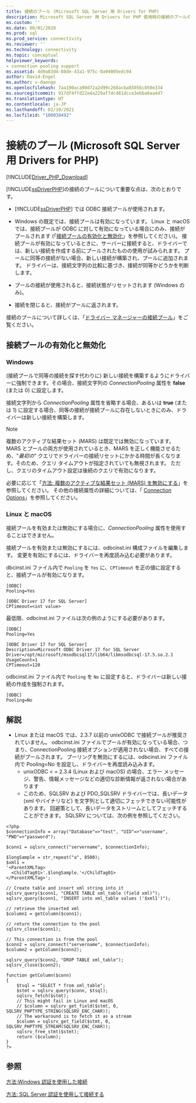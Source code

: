 ```yaml
---
title: 接続のプール (Microsoft SQL Server 用 Drivers for PHP)
description: Microsoft SQL Server 用 Drivers for PHP 使用時の接続のプールの詳細と、オペレーティング システムによって動作が異なる場合があることについて説明します。
ms.custom: ''
ms.date: 08/01/2020
ms.prod: sql
ms.prod_service: connectivity
ms.reviewer: ''
ms.technology: connectivity
ms.topic: conceptual
helpviewer_keywords:
- connection pooling support
ms.assetid: 4d9a83d4-08de-43a1-975c-0a94005edc94
author: David-Engel
ms.author: v-daenge
ms.openlocfilehash: 7aa190aca90d72a2d99c260acba85056c850e334
ms.sourcegitcommit: 917df4ffd22e4a229af7dc481dcce3ebba0aa4d7
ms.translationtype: HT
ms.contentlocale: ja-JP
ms.lasthandoff: 02/10/2021
ms.locfileid: "100038492"
---
```

# <a name="connection-pooling-microsoft-drivers-for-php-for-sql-server"></a>接続のプール (Microsoft SQL Server 用 Drivers for PHP)
[!INCLUDE[Driver_PHP_Download](../../includes/driver_php_download.md)]

[!INCLUDE[ssDriverPHP](../../includes/ssdriverphp_md.md)]の接続のプールについて重要な点は、次のとおりです。  
  
-   [!INCLUDE[ssDriverPHP](../../includes/ssdriverphp_md.md)] では ODBC 接続プールが使用されます。  
  
-   Windows の既定では、接続プールは有効になっています。 Linux と macOS では、接続プールが ODBC に対して有効になっている場合にのみ、接続がプールされます (「[接続プールの有効化と無効化](#enablingdisabling-connection-pooling)」を参照してください)。 接続プールが有効になっているときに、サーバーに接続すると、ドライバーでは、新しい接続を作成する前にプールされたものの使用が試みられます。 プールに同等の接続がない場合、新しい接続が構築され、プールに追加されます。 ドライバーは、接続文字列の比較に基づき、接続が同等かどうかを判断します。  
  
-   プールの接続が使用されると、接続状態がリセットされます (Windows のみ)。  
  
-   接続を閉じると、接続がプールに返されます。  
  
接続のプールについて詳しくは、「[ドライバー マネージャーの接続プール](../../odbc/reference/develop-app/driver-manager-connection-pooling.md)」をご覧ください。  
  
## <a name="enablingdisabling-connection-pooling"></a>接続プールの有効化と無効化
### <a name="windows"></a>Windows
(接続プールで同等の接続を探す代わりに) 新しい接続を構築するようにドライバーに強制できます。その場合、接続文字列の *ConnectionPooling* 属性を **false** (または 0) に設定します。  
  
接続文字列から *ConnectionPooling* 属性を省略する場合、あるいは **true** (または 1) に設定する場合、同等の接続が接続プールに存在しないときにのみ、ドライバーは新しい接続を構築します。  

> [!NOTE]  
> 複数のアクティブな結果セット (MARS) は既定では無効になっています。 MARS とプールの両方が使用されているとき、MARS を正しく機能させるため、"*最初の*" クエリでドライバーの接続リセットにかかる時間が長くなります。そのため、クエリ タイムアウトが指定されていても無視されます。 ただし、クエリのタイムアウト設定は後続のクエリで有効になります。
  
必要に応じて「[方法: 複数のアクティブな結果セット (MARS) を無効にする](../../connect/php/how-to-disable-multiple-active-resultsets-mars.md)」を参照してください。 その他の接続属性の詳細については、「 [Connection Options](../../connect/php/connection-options.md)」を参照してください。  

### <a name="linux-and-macos"></a>Linux と macOS
接続プールを有効または無効にする場合に、*ConnectionPooling* 属性を使用することはできません。 

接続プールを有効または無効にするには、odbcinst.ini 構成ファイルを編集します。 変更を有効にするには、ドライバーを再度読み込む必要があります。

dbcinst.ini ファイル内で `Pooling` を `Yes` に、`CPTimeout` を正の値に設定すると、接続プールが有効になります。 
```
[ODBC]
Pooling=Yes

[ODBC Driver 17 for SQL Server]
CPTimeout=<int value>
```
  
最低限、odbcinst.ini ファイルは次の例のようにする必要があります。

```
[ODBC]
Pooling=Yes

[ODBC Driver 17 for SQL Server]
Description=Microsoft ODBC Driver 17 for SQL Server
Driver=/opt/microsoft/msodbcsql17/lib64/libmsodbcsql-17.5.so.2.1
UsageCount=1
CPTimeout=120
```

odbcinst.ini ファイル内で `Pooling` を `No` に設定すると、ドライバーは新しい接続の作成を強制されます。
```
[ODBC]
Pooling=No
```

## <a name="remarks"></a>解説
- Linux または macOS では、2.3.7 以前の unixODBC で接続プールが推奨されていません。 odbcinst.ini ファイルでプールが有効になっている場合、つまり、ConnectionPooling 接続オプションが適用されない場合、すべての接続がプールされます。 プーリングを無効にするには、odbcinst.ini ファイル内で Pooling=No を設定し、ドライバーを再度読み込みます。 
  - unixODBC < = 2.3.4 (Linux および macOS) の場合、エラー メッセージ、警告、情報メッセージなどの適切な診断情報が返されない場合があります
  - このため、SQLSRV および PDO_SQLSRV ドライバーでは、長いデータ (xml やバイナリなど) を文字列として適切にフェッチできない可能性があります。 回避策として、長いデータをストリームとしてフェッチすることができます。 SQLSRV については、次の例を参照してください。

```
<?php
$connectionInfo = array("Database"=>"test", "UID"=>"username", "PWD"=>"password");

$conn1 = sqlsrv_connect("servername", $connectionInfo);

$longSample = str_repeat("a", 8500);
$xml1 = 
'<ParentXMLTag>
  <ChildTag01>'.$longSample.'</ChildTag01>
</ParentXMLTag>';

// Create table and insert xml string into it
sqlsrv_query($conn1, "CREATE TABLE xml_table (field xml)");
sqlsrv_query($conn1, "INSERT into xml_table values ('$xml1')");

// retrieve the inserted xml
$column1 = getColumn($conn1);

// return the connection to the pool
sqlsrv_close($conn1);

// This connection is from the pool
$conn2 = sqlsrv_connect("servername", $connectionInfo);
$column2 = getColumn($conn2);

sqlsrv_query($conn2, "DROP TABLE xml_table");
sqlsrv_close($conn2);

function getColumn($conn)
{
    $tsql = "SELECT * from xml_table";
    $stmt = sqlsrv_query($conn, $tsql);
    sqlsrv_fetch($stmt);
    // This might fail in Linux and macOS
    // $column = sqlsrv_get_field($stmt, 0, SQLSRV_PHPTYPE_STRING(SQLSRV_ENC_CHAR));
    // The workaround is to fetch it as a stream
    $column = sqlsrv_get_field($stmt, 0, SQLSRV_PHPTYPE_STREAM(SQLSRV_ENC_CHAR));
    sqlsrv_free_stmt($stmt);
    return ($column);
}
?>
```


## <a name="see-also"></a>参照  
[方法:Windows 認証を使用した接続](../../connect/php/how-to-connect-using-windows-authentication.md)

[方法: SQL Server 認証を使用して接続する](../../connect/php/how-to-connect-using-sql-server-authentication.md)  
  

